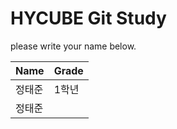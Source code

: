 # HYCUBE Git Study

please write your name below.

|Name|Grade|
|---------|------------|
|정태준|1학년|
|정태준|